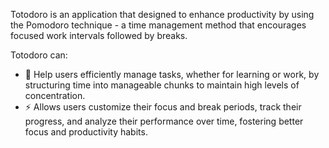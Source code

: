 Totodoro is an application that designed to enhance productivity by using the Pomodoro technique - a time management method that encourages focused work intervals followed by breaks.

Totodoro can:
- 🚀 Help users efficiently manage tasks, whether for 
learning or work, by structuring time into manageable chunks to maintain 
high levels of concentration.
- ⚡️ Allows users customize their focus and break periods, 
track their progress, and analyze their performance over time, fostering better focus and productivity habits.
